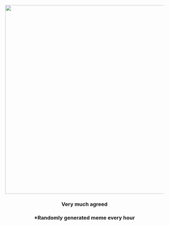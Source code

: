 <p align="center">
        <img src="https://i.redd.it/qpm3nr41fcz91.jpg" width="600" height="600">
        </p>
        <h3 align="center">Very much agreed</h3>
        <h3 align="center">*Randomly generated meme every hour</h3>
    